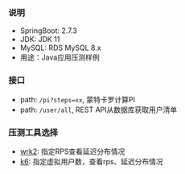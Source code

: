 ### 说明
* SpringBoot: 2.7.3
* JDK: JDK 11
* MySQL: RDS MySQL 8.x
* 用途：Java应用压测样例

### 接口

* path: `/pi?steps=xx`, 蒙特卡罗计算PI
* path: `/user/all`, REST API从数据库获取用户清单

### 压测工具选择

* [wrk2](https://github.com/giltene/wrk2): 指定RPS查看延迟分布情况
* [k6](https://k6.io/): 指定虚拟用户数，查看rps、延迟分布情况